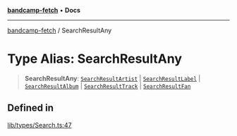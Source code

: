 [**bandcamp-fetch**](../README.md) • **Docs**

***

[bandcamp-fetch](../README.md) / SearchResultAny

# Type Alias: SearchResultAny

> **SearchResultAny**: [`SearchResultArtist`](../interfaces/SearchResultArtist.md) \| [`SearchResultLabel`](../interfaces/SearchResultLabel.md) \| [`SearchResultAlbum`](../interfaces/SearchResultAlbum.md) \| [`SearchResultTrack`](../interfaces/SearchResultTrack.md) \| [`SearchResultFan`](../interfaces/SearchResultFan.md)

## Defined in

[lib/types/Search.ts:47](https://github.com/patrickkfkan/bandcamp-fetch/blob/d7908af6ae5080a27ddea05f2631b8fc5129d64d/src/lib/types/Search.ts#L47)

